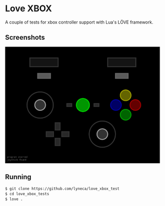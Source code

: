 # Love XBOX
A couple of tests for xbox controller support with Lua's LÖVE framework.

## Screenshots
![screenshot of program](screen.png)

## Running
```bash
$ git clone https://github.com/lyneca/love_xbox_test
$ cd love_xbox_tests
$ love .
```
